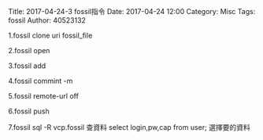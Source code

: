 Title: 2017-04-24-3  fossil指令
Date: 2017-04-24 12:00
Category: Misc
Tags: fossil
Author: 40523132

<!-- PELICAN_END_SUMMARY --> 

1.fossil clone uri fossil_file

2.fossil open

3.fossil add

4.fossil commint -m

5.fossil remote-url off

6.fossil push

7.fossil sql -R vcp.fossil  查資料
  select login,pw,cap from user;  選擇要的資料